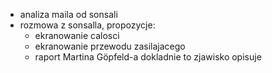 - analiza maila od sonsali
- rozmowa z sonsalla, propozycje:
	- ekranowanie calosci
	- ekranowanie przewodu zasilajacego
	- raport Martina Göpfeld-a dokladnie to zjawisko opisuje